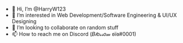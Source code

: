 - 👋 Hi, I’m @HarryW123
- 👀 I’m interested in Web Development/Software Engineering & UI/UX Designing
- 💞️ I’m looking to collaborate on random stuff
- 📫 How to reach me on Discord (𝐵𝓁𝑜𝓈𝓈𝑜𝓂 ʚїɞ#0001)
<!---
HarryW123/HarryW123 is a ✨ special ✨ repository because its `README.md` (this file) appears on your GitHub profile.
You can click the Preview link to take a look at your changes.
--->
